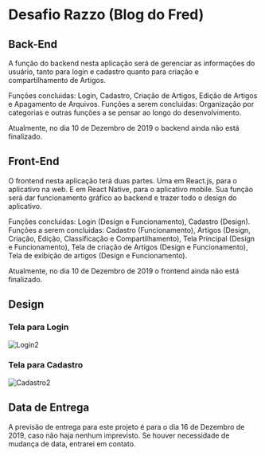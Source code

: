 # Desafio Razzo (Blog do Fred)

## Back-End

A função do backend nesta aplicação será de gerenciar as informações do usuário, tanto para login e cadastro quanto para criação e compartilhamento de Artigos.

Funções concluidas: Login, Cadastro, Criação de Artigos, Edição de Artigos e Apagamento de Arquivos.
Funções a serem concluidas: Organização por categorias e outras funções a se pensar ao longo do desenvolvimento.

Atualmente, no dia 10 de Dezembro de 2019 o backend ainda não está finalizado.

## Front-End

O frontend nesta aplicação terá duas partes. Uma em React.js, para o aplicativo na web. E em React Native, para o aplicativo mobile. Sua função será dar funcionamento gráfico ao backend e trazer todo o design do aplicativo.

Funções concluidas: Login (Design e Funcionamento), Cadastro (Design).
Funções a serem concluidas: Cadastro (Funcionamento), Artigos (Design, Criação, Edição, Classificação e Compartilhamento), Tela Principal (Design e Funcionamento), Tela de criação de Artigos (Design e Funcionamento), Tela de exibição de artigos (Design e Funcionamento).

Atualmente, no dia 10 de Dezembro de 2019 o frontend ainda não está finalizado.

## Design

### Tela para Login
![Login2](https://user-images.githubusercontent.com/48268521/70559988-7ca4a300-1b66-11ea-8d49-8f4c9fd6c786.png)

### Tela para Cadastro
![Cadastro2](https://user-images.githubusercontent.com/48268521/70560031-9c3bcb80-1b66-11ea-9cf1-8ff9d575270d.png)


## Data de Entrega

A previsão de entrega para este projeto é para o dia 16 de Dezembro de 2019, caso não haja nenhum imprevisto. Se houver necessidade de mudança de data, entrarei em contato.
